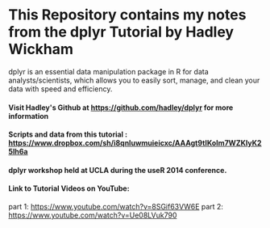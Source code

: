 # This Repository contains my notes from the dplyr Tutorial by Hadley Wickham

dplyr is an essential data manipulation package in R for data analysts/scientists, which allows you to easily sort, manage, and clean your data with speed and efficiency. 

#### Visit Hadley's Github at https://github.com/hadley/dplyr for more information
#### Scripts and data from this tutorial : https://www.dropbox.com/sh/i8qnluwmuieicxc/AAAgt9tIKoIm7WZKIyK25lh6a

#### dplyr workshop held at UCLA during the useR 2014 conference.
#### Link to Tutorial Videos on YouTube: 
part 1: https://www.youtube.com/watch?v=8SGif63VW6E
part 2: https://www.youtube.com/watch?v=Ue08LVuk790
